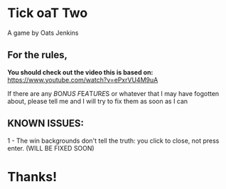 # **Tick oaT Two**
A game by Oats Jenkins

## For the rules,
**You should check out the video this is based on:**
https://www.youtube.com/watch?v=ePxrVU4M9uA


If there are any *B*O*N*U*S* *F*E*A*T*U*R*E*S or whatever that I may have fogotten about, please tell me and I will try to fix them as soon as I can

## KNOWN ISSUES:
1 - The win backgrounds don't tell the truth: you click to close, not press enter. (WILL BE FIXED SOON)

# Thanks!
